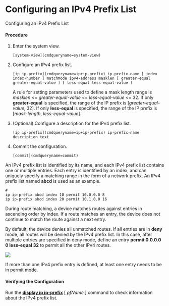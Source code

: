 Configuring an IPv4 Prefix List
===============================

Configuring an IPv4 Prefix List

#### Procedure

1. Enter the system view.
   
   
   ```
   [system-view](cmdqueryname=system-view)
   ```
2. Configure an IPv4 prefix list. 
   
   
   ```
   [ip ip-prefix](cmdqueryname=ip+ip-prefix) ip-prefix-name [ index index-number ] matchMode ipv4-address masklen [ greater-equal greater-equal-value ] [ less-equal less-equal-value ]
   ```
   
   A rule for setting parameters used to define a mask length range is *masklen* <= *greater-equal-value* <= *less-equal-value* <= 32. If only **greater-equal** is specified, the range of the IP prefix is [*greater-equal-value*, 32]. If only **less-equal** is specified, the range of the IP prefix is [*mask-length*, *less-equal-value*].
3. (Optional) Configure a description for the IPv4 prefix list.
   
   
   ```
   [ip ip-prefix](cmdqueryname=ip+ip-prefix) ip-prefix-name description text
   ```
4. Commit the configuration.
   
   
   ```
   [commit](cmdqueryname=commit)
   ```

An IPv4 prefix list is identified by its name, and each IPv4 prefix list contains one or multiple entries. Each entry is identified by an index, and can uniquely specify a matching range in the form of a network prefix. An IPv4 prefix list named **abcd** is used as an example.

```
#
ip ip-prefix abcd index 10 permit 10.0.0.0 8
ip ip-prefix abcd index 20 permit 10.1.0.0 16
```

During route matching, a device matches routes against entries in ascending order by index. If a route matches an entry, the device does not continue to match the route against a next entry.

By default, the device denies all unmatched routes. If all entries are in **deny** mode, all routes will be denied by the IPv4 prefix list. In this case, after multiple entries are specified in deny mode, define an entry **permit 0.0.0.0 0 less-equal 32** to permit all the other IPv4 routes.

![](public_sys-resources/note_3.0-en-us.png) 

If more than one IPv4 prefix entry is defined, at least one entry needs to be in permit mode.

#### Verifying the Configuration

Run the [**display ip ip-prefix**](cmdqueryname=display+ip+ip-prefix) [ *pfName* ] command to check information about the IPv4 prefix list.